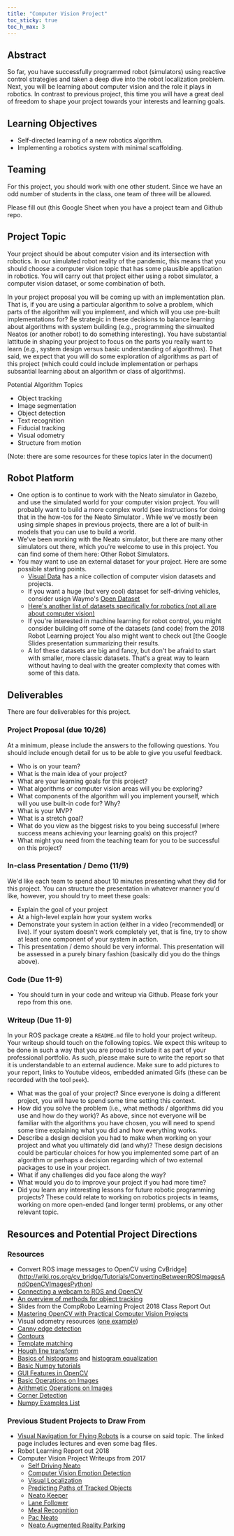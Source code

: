 ```yaml
---
title: "Computer Vision Project"
toc_sticky: true
toc_h_max: 3
---
```


## Abstract

So far, you have successfully programmed robot (simulators) using reactive control strategies and taken a deep dive into the robot localization problem. Next, you will be learning about computer vision and the role it plays in robotics.  In contrast to previous project, this time you will have a great deal of freedom to shape your project towards your interests and learning goals.


## Learning Objectives

* Self-directed learning of a new robotics algorithm.
* Implementing a robotics system with minimal scaffolding.

## Teaming

For this project, you should work with one other student. Since we have an odd number of students in the class, one team of three will be allowed.

Please fill out (<a-no-proxy href="https://docs.google.com/spreadsheets/d/13o6yErKLus7AsdG2PzH4Fh0Jno3YeTf1mArE_2uPMQM/edit?usp=sharing">this Google Sheet</a-no-proxy> when you have a project team and Github repo.

## Project Topic

Your project should be about computer vision and its intersection with robotics.  In our simulated robot reality of the pandemic, this means that you should choose a computer vision topic that has some plausible application in robotics.  You will carry out that project either using a robot simulator, a computer vision dataset, or some combination of both.

In your project proposal you will be coming up with an implementation plan.  That is, if you are using a particular algorithm to solve a problem, which parts of the algorithm will you implement, and which will you use pre-built implementations for?  Be strategic in these decisions to balance learning about algorithms with system building (e.g., programming the simualted Neatos (or another robot) to do something interesting).  You have substantial lattitude in shaping your project to focus on the parts you really want to learn (e.g., system design versus basic understanding of algorithms).  That said, we expect that you will do some exploration of algorithms as part of this project (which could could include implementation or perhaps subsantial learning about an algorithm or class of algorithms).

Potential Algorithm Topics
* Object tracking
* Image segmentation
* Object detection
* Text recognition
* Fiducial tracking
* Visual odometry
* Structure from motion

(Note: there are some resources for these topics later in the document)

## Robot Platform

* One option is to continue to work with the Neato simulator in Gazebo, and use the simulated world for your computer vision project. You will probably want to build a more complex world (see instructions for doing that in the how-tos for the <a-no-proxy href="https://olin.instructure.com/courses/143/modules/items/1305"> Neato Simulator </a-no-proxy>. While we've mostly been using simple shapes in previous projects, there are a lot of built-in models that you can use to build a world. 
* We've been working with the Neato simulator, but there are many other simulators out there, which you're welcome to use in this project. You can find some of them here: <a-no-proxy href="https://olin.instructure.com/courses/143/modules/items/1306"> Other Robot Simulators</a-no-proxy>.
* You may want to use an external dataset for your project. Here are some possible starting points. 
    * [Visual Data](https://www.visualdata.io/discovery) has a nice collection of computer vision datasets and projects.
    * If you want a huge (but very cool) dataset for self-driving vehicles, consider usign Waymo's [Open Dataset](https://waymo.com/open/)
    * [Here's another list of datasets specifically for robotics (not all are about computer vision)](https://lionbridge.ai/datasets/17-best-robotics-datasets-for-machine-learning/)
    * If you're interested in machine learning for robot control, you might consider building off some of <a-no-proxy href="https://github.com/comprobo18/robot_learning/network/members">the datasets (and code) from the 2018 Robot Learning project</a-no-proxy> <a-no-proxy href="https://docs.google.com/presentation/d/1ZZBZotRITt42OIpwC-jiFYWu-h27rZ1PzhctPyRYgng/edit">You also might want to check out [the Google Slides presentation summarizing their results</a-no-proxy>.
    * A lof these datasets are big and fancy, but don't be afraid to start with smaller, more classic datasets.  That's a great way to learn without having to deal with the greater complexity that comes with some of this data.

## Deliverables

There are four deliverables for this project.

### Project Proposal (due 10/26)

At a minimum, please include the answers to the following questions.  You should include enough detail for us to be able to give you useful feedback.

* Who is on your team?
* What is the main idea of your project?
* What are your learning goals for this project?
* What algorithms or computer vision areas will you be exploring?
* What components of the algorithm will you implement yourself, which will you use built-in code for?  Why?
* What is your MVP?
* What is a stretch goal?
* What do you view as the biggest risks to you being successful (where success means achieving your learning goals) on this project?
* What might you need from the teaching team for you to be successful on this project?

### In-class Presentation / Demo (11/9)

We'd like each team to spend about 10 minutes presenting what they did for this project. You can structure the presentation in whatever manner you'd like, however, you should try to meet these goals:
* Explain the goal of your project
* At a high-level explain how your system works
* Demonstrate your system in action (either in a video [recommended] or live). If your system doesn't work completely yet, that is fine, try to show at least one component of your system in action.
* This presentation / demo should be very informal. This presentation will be assessed in a purely binary fashion (basically did you do the things above).


### Code (Due 11-9)

* You should turn in your code and writeup via Github.  Please fork your repo from this one.

### Writeup (Due 11-9)

In your ROS package create a ``README.md`` file to hold your project writeup.  Your writeup should touch on the following topics. We expect this writeup to be done in such a way that you are proud to include it as part of your professional portfolio. As such, please make sure to write the report so that it is understandable to an external audience.  Make sure to add pictures to your report, links to Youtube videos, embedded animated Gifs (these can be recorded with the tool ``peek``).


* What was the goal of your project?  Since everyone is doing a different project, you will have to spend some time setting this context.
* How did you solve the problem (i.e., what methods / algorithms did you use and how do they work)?  As above, since not everyone will be familiar with the algorithms you have chosen, you will need to spend some time explaining what you did and how everything works.
* Describe a design decision you had to make when working on your project and what you ultimately did (and why)? These design decisions could be particular choices for how you implemented some part of an algorithm or perhaps a decision regarding which of two external packages to use in your project.
* What if any challenges did you face along the way?
* What would you do to improve your project if you had more time?
* Did you learn any interesting lessons for future robotic programming projects? These could relate to working on robotics projects in teams, working on more open-ended (and longer term) problems, or any other relevant topic.

## Resources and Potential Project Directions

### Resources

* <a-no-proxy>Convert ROS image messages to OpenCV using CvBridge](http://wiki.ros.org/cv_bridge/Tutorials/ConvertingBetweenROSImagesAndOpenCVImagesPython)
* [Connecting a webcam to ROS and OpenCV](https://automaticaddison.com/working-with-ros-and-opencv-in-ros-noetic/)
* [An overview of methods for object tracking](https://www.crcv.ucf.edu/papers/Object%20Tracking.pdf)
* <a-no-proxy href="https://docs.google.com/presentation/d/1ZZBZotRITt42OIpwC-jiFYWu-h27rZ1PzhctPyRYgng/edit?usp=sharing">Slides from the CompRobo Learning Project 2018 Class Report Out</a-no-proxy>
* [Mastering OpenCV with Practical Computer Vision Projects](https://www.cs.ccu.edu.tw/~damon/photo/,OpenCV/,Mastering_OpenCV.pdf)
* Visual odometry resources ([one example](http://www.cvlibs.net/software/libviso/))
* [Canny edge detection](https://docs.opencv.org/master/da/d22/tutorial_py_canny.html)
* [Contours](https://docs.opencv.org/master/d4/d73/tutorial_py_contours_begin.html)
* [Template matching](https://opencv-python-tutroals.readthedocs.io/en/latest/py_tutorials/py_imgproc/py_template_matching/py_template_matching.html)
* [Hough line transform](https://opencv-python-tutroals.readthedocs.io/en/latest/py_tutorials/py_imgproc/py_houghlines/py_houghlines.html)
* [Basics of histograms](https://docs.opencv.org/master/d1/db7/tutorial_py_histogram_begins.html) and [histogram equalization](https://docs.opencv.org/3.4/d4/d1b/tutorial_histogram_equalization.html)
* [Basic Numpy tutorials](https://scipy.github.io/old-wiki/pages/Tentative_NumPy_Tutorial)
* [GUI Features in OpenCV](https://opencv-python-tutroals.readthedocs.io/en/latest/py_tutorials/py_gui/py_table_of_contents_gui/py_table_of_contents_gui.html)
* [Basic Operations on Images](https://opencv-python-tutroals.readthedocs.io/en/latest/py_tutorials/py_core/py_basic_ops/py_basic_ops.html#basic-ops)
* [Arithmetic Operations on Images](https://opencv-python-tutroals.readthedocs.io/en/latest/py_tutorials/py_core/py_image_arithmetics/py_image_arithmetics.html#image-arithmetics)
* [Corner Detection](https://opencv-python-tutroals.readthedocs.io/en/latest/py_tutorials/py_feature2d/py_features_harris/py_features_harris.html)
* [Numpy Examples List](https://scipy.github.io/old-wiki/pages/Numpy_Example_List.html)

### Previous Student Projects to Draw From

* [Visual Navigation for Flying Robots](https://vision.in.tum.de/teaching/ss2013/visnav2013) is a course on said topic.  The linked page includes lectures and even some bag files.
* <a-no-proxy href="https://docs.google.com/presentation/d/1ZZBZotRITt42OIpwC-jiFYWu-h27rZ1PzhctPyRYgng/edit">Robot Learning Report out 2018</a-no-proxy>
* Computer Vision Project Writeups from 2017
   * [Self Driving Neato](https://github.com/arpanrau/self_driving_neato/blob/master/WriteUp.md)
   * [Computer Vision Emotion Detection](https://github.com/BrennaManning/computer_vision_2017/blob/master/writeup.pdf)
   * [Visual Localization](https://github.com/HALtheWise/comprobo-fast-localizer/blob/master/final_report.pdf)
   * [Predicting Paths of Tracked Objects](https://github.com/shanek21/cv_motion_prediction)
   * [Neato Keeper](https://github.com/krusellp/neato_keeper/blob/master/Neato_Keeper.pdf)
   * [Lane Follower](https://github.com/kzhang8850/lane_follower)
   * [Meal Recognition](https://github.com/CompRoboMealVision/meal_recognition)
   * [Pac Neato](https://github.com/jsutker/computer_vision_2017/blob/master/pacneato/scripts/Pacneato_Writeup.md)
   * [Neato Augmented Reality Parking](https://github.com/jovanduy/computer_vision_2017)

